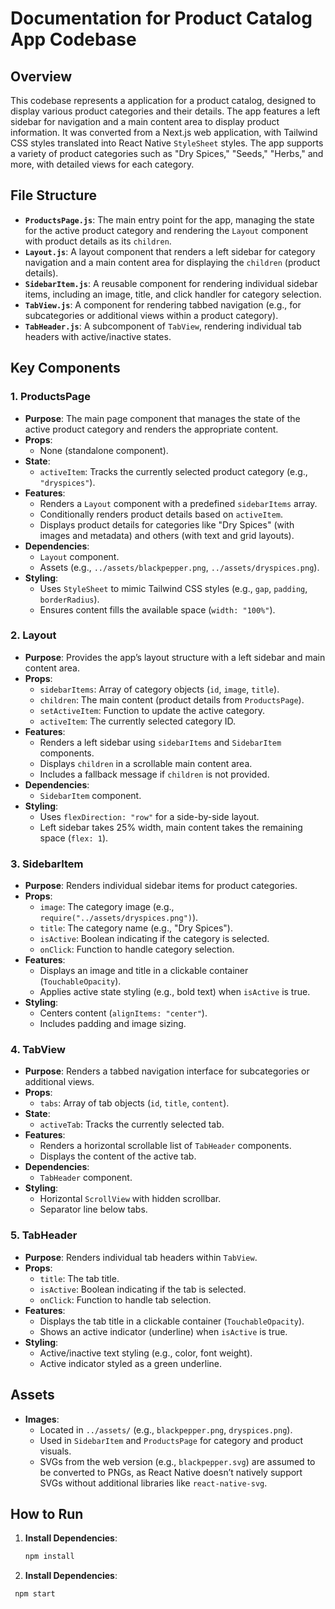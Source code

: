 # Documentation for Product Catalog App Codebase

## Overview

This codebase represents a application for a product catalog, designed to display various product categories and their details. The app features a left sidebar for navigation and a main content area to display product information. It was converted from a Next.js web application, with Tailwind CSS styles translated into React Native `StyleSheet` styles. The app supports a variety of product categories such as "Dry Spices," "Seeds," "Herbs," and more, with detailed views for each category.

## File Structure

- **`ProductsPage.js`**: The main entry point for the app, managing the state for the active product category and rendering the `Layout` component with product details as its `children`.
- **`Layout.js`**: A layout component that renders a left sidebar for category navigation and a main content area for displaying the `children` (product details).
- **`SidebarItem.js`**: A reusable component for rendering individual sidebar items, including an image, title, and click handler for category selection.
- **`TabView.js`**: A component for rendering tabbed navigation (e.g., for subcategories or additional views within a product category).
- **`TabHeader.js`**: A subcomponent of `TabView`, rendering individual tab headers with active/inactive states.

## Key Components

### 1. ProductsPage

- **Purpose**: The main page component that manages the state of the active product category and renders the appropriate content.
- **Props**:
  - None (standalone component).
- **State**:
  - `activeItem`: Tracks the currently selected product category (e.g., `"dryspices"`).
- **Features**:
  - Renders a `Layout` component with a predefined `sidebarItems` array.
  - Conditionally renders product details based on `activeItem`.
  - Displays product details for categories like "Dry Spices" (with images and metadata) and others (with text and grid layouts).
- **Dependencies**:
  - `Layout` component.
  - Assets (e.g., `../assets/blackpepper.png`, `../assets/dryspices.png`).
- **Styling**:
  - Uses `StyleSheet` to mimic Tailwind CSS styles (e.g., `gap`, `padding`, `borderRadius`).
  - Ensures content fills the available space (`width: "100%"`).

### 2. Layout

- **Purpose**: Provides the app’s layout structure with a left sidebar and main content area.
- **Props**:
  - `sidebarItems`: Array of category objects (`id`, `image`, `title`).
  - `children`: The main content (product details from `ProductsPage`).
  - `setActiveItem`: Function to update the active category.
  - `activeItem`: The currently selected category ID.
- **Features**:
  - Renders a left sidebar using `sidebarItems` and `SidebarItem` components.
  - Displays `children` in a scrollable main content area.
  - Includes a fallback message if `children` is not provided.
- **Dependencies**:
  - `SidebarItem` component.
- **Styling**:
  - Uses `flexDirection: "row"` for a side-by-side layout.
  - Left sidebar takes 25% width, main content takes the remaining space (`flex: 1`).

### 3. SidebarItem

- **Purpose**: Renders individual sidebar items for product categories.
- **Props**:
  - `image`: The category image (e.g., `require("../assets/dryspices.png")`).
  - `title`: The category name (e.g., "Dry Spices").
  - `isActive`: Boolean indicating if the category is selected.
  - `onClick`: Function to handle category selection.
- **Features**:
  - Displays an image and title in a clickable container (`TouchableOpacity`).
  - Applies active state styling (e.g., bold text) when `isActive` is true.
- **Styling**:
  - Centers content (`alignItems: "center"`).
  - Includes padding and image sizing.

### 4. TabView

- **Purpose**: Renders a tabbed navigation interface for subcategories or additional views.
- **Props**:
  - `tabs`: Array of tab objects (`id`, `title`, `content`).
- **State**:
  - `activeTab`: Tracks the currently selected tab.
- **Features**:
  - Renders a horizontal scrollable list of `TabHeader` components.
  - Displays the content of the active tab.
- **Dependencies**:
  - `TabHeader` component.
- **Styling**:
  - Horizontal `ScrollView` with hidden scrollbar.
  - Separator line below tabs.

### 5. TabHeader

- **Purpose**: Renders individual tab headers within `TabView`.
- **Props**:
  - `title`: The tab title.
  - `isActive`: Boolean indicating if the tab is selected.
  - `onClick`: Function to handle tab selection.
- **Features**:
  - Displays the tab title in a clickable container (`TouchableOpacity`).
  - Shows an active indicator (underline) when `isActive` is true.
- **Styling**:
  - Active/inactive text styling (e.g., color, font weight).
  - Active indicator styled as a green underline.

## Assets

- **Images**:
  - Located in `../assets/` (e.g., `blackpepper.png`, `dryspices.png`).
  - Used in `SidebarItem` and `ProductsPage` for category and product visuals.
  - SVGs from the web version (e.g., `blackpepper.svg`) are assumed to be converted to PNGs, as React Native doesn’t natively support SVGs without additional libraries like `react-native-svg`.

## How to Run

1. **Install Dependencies**:
   ```bash
   npm install
   ```
2. **Install Dependencies**:

```bash
 npm start
```
